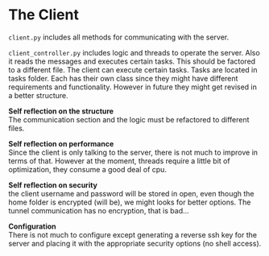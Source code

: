 The Client
=========


`client.py` includes all methods for communicating with the server.

`client_controller.py` includes logic and threads to operate the server. 
Also it reads the messages and executes certain tasks. This should be factored to a different file.
The client can execute certain tasks. Tasks are located in tasks folder. Each has their own class since they might have different
requirements and functionality. However in future they might get revised in a better structure.


**Self reflection on the structure**  
The communication section and the logic must be refactored to different files. 

**Self reflection on performance**  
Since the client is only talking to the server, there is not much to improve in terms of that. However at the moment, threads require a little bit
of optimization, they consume a good deal of cpu.

**Self reflection on security**  
the client username and password will be stored in open, even though the home folder is encrypted (will be), we might looks for better options. 
The tunnel communication has no encryption, that is bad... 


**Configuration**  
There is not much to configure except generating a reverse ssh key for the server and placing it with the appropriate security options (no shell access).




